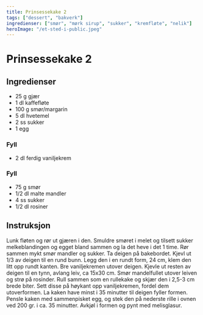 ```yaml
---
title: Prinsessekake 2
tags: ["dessert", "bakverk"]
ingredienser: ["smør", "mørk sirup", "sukker", "kremfløte", "nelik"]
heroImage: "/et-sted-i-public.jpeg"
---
```


# Prinsessekake 2

## Ingredienser

- 25 g gjær
- 1 dl kaffefløte
- 100 g smør/margarin
- 5 dl hvetemel
- 2 ss sukker
- 1 egg

### Fyll

- 2 dl ferdig vaniljekrem

### Fyll

- 75 g smør
- 1/2 dl malte mandler
- 4 ss sukker
- 1/2 dl rosiner

## Instruksjon

Lunk fløten og rør ut gjæren i den. Smuldre smøret i melet og tilsett sukker melkeblandingen og egget bland sammen og la det heve i det 1 time. Rør sammen mykt smør mandler og sukker. Ta deigen på bakebordet. Kjevl ut 1/3 av deigen til en rund bunn. Legg den i en rundt form, 24 cm, klem den litt opp rundt kanten. Bre vaniljekremen utover deigen. Kjevle ut resten av deigen til en tynn, avlang leiv, ca 15x30 cm. Smør mandelfullet utover leiven og strø på rosinder. Rull sammen som en rullekake og  skjær den i 2,5-3 cm brede biter. Sett disse på høykant opp vaniljekremen, fordel dem utoverformen. La kaken have minst i 35 minutter til deigen fyller formen. Pensle kaken med sammenpisket egg, og stek den på nederste rille i ovnen ved 200 gr. i ca. 35 minutter. Avkjøl i formen og pynt med melisglasur.